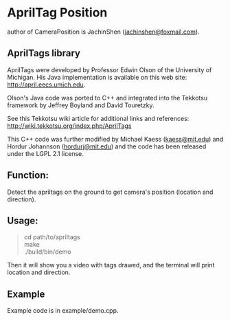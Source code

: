 # AprilTag Position

author of CameraPosition is JachinShen (jachinshen@foxmail.com).

## AprilTags library

AprilTags were developed by Professor Edwin Olson of the University of
Michigan.  His Java implementation is available on this web site:
  http://april.eecs.umich.edu.

Olson's Java code was ported to C++ and integrated into the Tekkotsu
framework by Jeffrey Boyland and David Touretzky.

See this Tekkotsu wiki article for additional links and references:
  http://wiki.tekkotsu.org/index.php/AprilTags
  
This C++ code was further modified by
Michael Kaess (kaess@mit.edu) and Hordur Johannson (hordurj@mit.edu)
and the code has been released under the LGPL 2.1 license.

## Function: 

Detect the apriltags on the ground to get camera's position (location and direction).

## Usage:

> cd path/to/apriltags\
> make\
> ./build/bin/demo

Then it will show you a video with tags drawed, and the terminal will print location and direction.

## Example

Example code is in example/demo.cpp.
